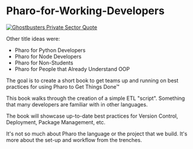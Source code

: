 # Pharo-for-Working-Developers

[![Ghostbusters Private Sector Quote](https://img.youtube.com/vi/4394VCS7POE/0.jpg)](https://www.youtube.com/watch?v=4394VCS7POE)

Other title ideas were:
- Pharo for Python Developers
- Pharo for Node Developers
- Pharo for Non-Students
- Pharo for People that Already Understand OOP

The goal is to create a short book to get teams up and running on best practices for using Pharo to Get Things Done™ 

This book walks through the creation of a simple ETL "script". Something that many developers are familiar with in other languages.

The book will showcase up-to-date best practices for Version Control, Deployment, Package Management, etc. 

It's not so much about Pharo the language or the project that we build. It's more about the set-up and workflow from the trenches.
